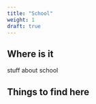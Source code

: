```yaml
---
title: "School"
weight: 1
draft: true
--- 
```


## Where is it

stuff about school

## Things to find here